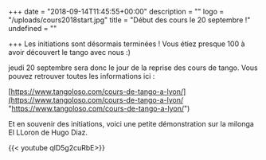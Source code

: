 +++
date = "2018-09-14T11:45:55+00:00"
description = ""
logo = "/uploads/cours2018start.jpg"
title = "Début des cours le 20 septembre !"
undefined = ""

+++
Les initiations sont désormais terminées ! Vous étiez presque 100 à avoir découvert le tango avec nous :)

jeudi 20 septembre sera donc le jour de la reprise des cours de tango. Vous pouvez retrouver toutes les informations ici :

[https://www.tangoloso.com/cours-de-tango-a-lyon/](https://www.tangoloso.com/cours-de-tango-a-lyon/ "https://www.tangoloso.com/cours-de-tango-a-lyon/")

Et en souvenir des initiations, voici une petite démonstration sur la milonga El LLoron de Hugo Diaz.

{{< youtube qlD5g2cuRbE>}}